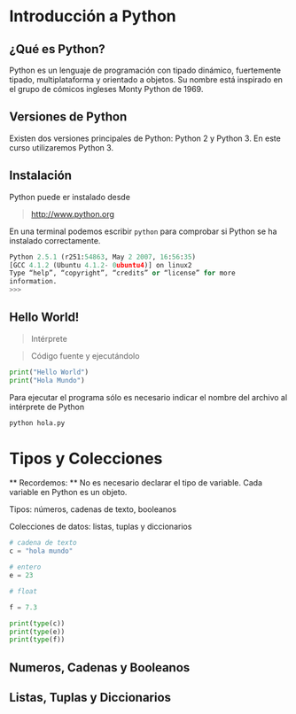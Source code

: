 # Introducción a Python

## ¿Qué es Python?

Python es un lenguaje de programación con tipado dinámico, fuertemente tipado, multiplataforma y orientado a objetos. 
Su nombre está inspirado en el grupo de cómicos ingleses Monty Python de 1969. 



## Versiones de Python

Existen dos versiones principales de Python: Python 2 y Python 3. En este curso utilizaremos Python 3. 


## Instalación

Python puede er instalado desde 

> http://www.python.org

En una terminal podemos escribir `python` para comprobar si Python se ha instalado correctamente. 

~~~py
Python 2.5.1 (r251:54863, May 2 2007, 16:56:35)
[GCC 4.1.2 (Ubuntu 4.1.2- 0ubuntu4)] on linux2
Type “help”, “copyright”, “credits” or “license” for more
information.
>>>
~~~

## Hello World! 

> Intérprete

> Código fuente y ejecutándolo

~~~py
print("Hello World")
print("Hola Mundo")
~~~
Para ejecutar el programa sólo es necesario indicar el nombre del archivo al intérprete de Python

~~~py
python hola.py
~~~

# Tipos y Colecciones

** Recordemos: ** No es necesario declarar el tipo de variable. Cada variable en Python es un objeto. 

Tipos: números, cadenas de texto, booleanos

Colecciones de datos: listas, tuplas y diccionarios

~~~py
# cadena de texto
c = "hola mundo"

# entero
e = 23

# float

f = 7.3

print(type(c))
print(type(e))
print(type(f))
~~~


## Numeros, Cadenas y Booleanos

## Listas, Tuplas y Diccionarios
